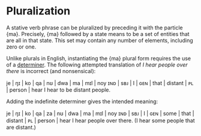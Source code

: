 # Pluralization

A stative verb phrase can be pluralized by preceding it with the particle {ma}.
Precisely, {ma} followed by a state means to be a set of entities that are all
in that state. This set may contain any number of elements, including zero or
one.

Unlike plurals in English, instantiating the {ma} plural form requires the use
of a [determiner](./determiner-phrases.md). The following attempted translation
of *I hear people over there* is incorrect (and nonsensical):

<gloss>
je  | ŋɪ  | ko | qa  | nʊ   | dwa     | ma | mɪl    | noy
ɪɴᴅ | sʙᴊ | I  | ɢᴇɴ | that | distant | ᴘʟ | person | hear
I hear to be distant people.
</gloss>

Adding the indefinite determiner gives the intended meaning:

<gloss>
je  | ŋɪ  | ko | qa  | za   | nʊ   | dwa     | ma | mɪl    | noy
ɪɴᴅ | sʙᴊ | I  | ɢᴇɴ | some | that | distant | ᴘʟ | person | hear
I hear people over there. (I hear some people that are distant.)
</gloss>
